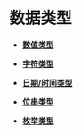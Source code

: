 # 数据类型<a name="ZH-CN_TOPIC_0289900421"></a>

-   **[数值类型](dolphin-数值类型.md)**  

-   **[字符类型](dolphin-字符类型.md)**  

-   **[日期/时间类型](dolphin-日期-时间类型.md)**  

-   **[位串类型](dolphin-位串类型.md)** 

-   **[枚举类型](dolphin-枚举类型.md)** 